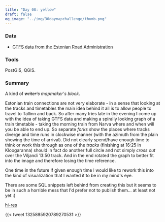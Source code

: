 ```yaml
---
title: "Day 08: yellow"
draft: false
og_image: "../img/30daymapchallenge/thumb.png"
---
```

### Data
- [GTFS data from the Estonian Road Administration](https://www.mnt.ee/eng/public-transportation/public-transport-information-system)

### Tools
PostGIS, QGIS.

### Summary
A kind of _~~writer's~~ mapmaker's block_.

Estonian train connections are not very elaborate - in a sense that looking
at the tracks and timetables the main idea behind it all is to allow people
to travel to Tallinn and back. So after many tries late in the evening I
come up with the idea of taking GTFS data and making a spirally looking
graph of a train timetable - taking the morning train from Narva where
and when will you be able to end up. So separate _forks_ show the places
where tracks diverge and time runs in clockwise manner (with the azimuth
from the plain showing the time of arrival). Did not clearly spend/have enough
time to think or work this through as one of the _tracks_ (finishing at
16:25 in Kloogaranna) should in fact do another full circle and not simply
_cross out_ over the Viljandi 13:50 track. And in the end rotated the graph
to better fit into the image and therefore losing the time reference.

One time in the future if given enough time I would like to rework this into
the kind of visualization that I wanted it to be in my mind's eye.

There are some SQL snippets left behind from creating this but it seems to be
in such a horrible mess that I'd prefer not to publish them... at least not yet
:)

[hi-res](https://tkardi.ee/writeup/img/30daymapchallenge/day-8-yellow.png)

{{< tweet 1325885920789270531 >}}
